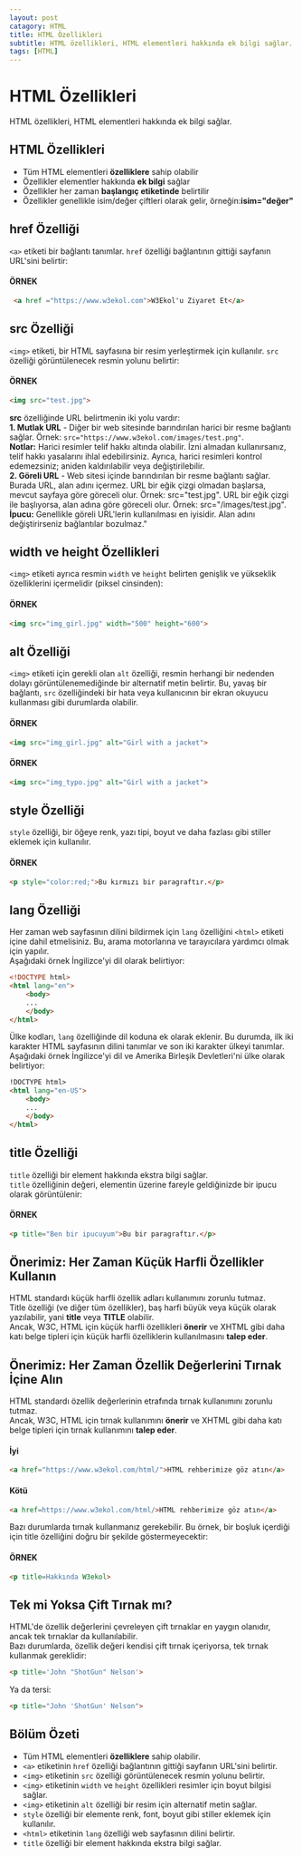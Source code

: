 ```yaml
---
layout: post
catagory: HTML
title: HTML Özellikleri
subtitle: HTML özellikleri, HTML elementleri hakkında ek bilgi sağlar.
tags: [HTML]
---
```


# HTML Özellikleri
HTML özellikleri, HTML elementleri hakkında ek bilgi sağlar.

## HTML Özellikleri
- Tüm HTML elementleri **özelliklere** sahip olabilir
- Özellikler elementler hakkında **ek bilgi** sağlar
- Özellikler her zaman **başlangıç etiketinde** belirtilir
- Özellikler genellikle isim/değer çiftleri olarak gelir, örneğin:**isim="değer"**


## href Özelliği
`<a>` etiketi bir bağlantı tanımlar. `href` özelliği bağlantının gittiği sayfanın URL'sini belirtir:

#### ÖRNEK
```html
 <a href ="https://www.w3ekol.com">W3Ekol'u Ziyaret Et</a>
```

## src Özelliği
`<img>` etiketi, bir HTML sayfasına bir resim yerleştirmek için kullanılır. `src` özelliği görüntülenecek resmin yolunu belirtir:

#### ÖRNEK
```html
<img src="test.jpg">
```

**src** özelliğinde URL belirtmenin iki yolu vardır:  
**1. Mutlak URL** - Diğer bir web sitesinde barındırılan harici bir resme bağlantı sağlar. Örnek: `src="https://www.w3ekol.com/images/test.png"`.  
**Notlar:** Harici resimler telif hakkı altında olabilir. İzni almadan kullanırsanız, telif hakkı yasalarını ihlal edebilirsiniz. Ayrıca, harici resimleri kontrol edemezsiniz; aniden kaldırılabilir veya değiştirilebilir.  
**2. Göreli URL** - Web sitesi içinde barındırılan bir resme bağlantı sağlar. Burada URL, alan adını içermez. URL bir eğik çizgi olmadan başlarsa, mevcut sayfaya göre göreceli olur. Örnek: src="test.jpg". URL bir eğik çizgi ile başlıyorsa, alan adına göre göreceli olur. Örnek: src="/images/test.jpg".  
**İpucu:** Genellikle göreli URL'lerin kullanılması en iyisidir. Alan adını değiştirirseniz bağlantılar bozulmaz."

## width ve height Özellikleri
`<img>` etiketi ayrıca resmin `width` ve ` height ` belirten genişlik ve yükseklik özelliklerini içermelidir (piksel cinsinden):

#### ÖRNEK
```html
<img src="img_girl.jpg" width="500" height="600">
```

## alt Özelliği
`<img>` etiketi için gerekli olan `alt` özelliği, resmin herhangi bir nedenden dolayı görüntülenemediğinde bir alternatif metin belirtir. Bu, yavaş bir bağlantı, `src` özelliğindeki bir hata veya kullanıcının bir ekran okuyucu kullanması gibi durumlarda olabilir.

#### ÖRNEK
```html
<img src="img_girl.jpg" alt="Girl with a jacket">
```

#### ÖRNEK
 ```html
<img src="img_typo.jpg" alt="Girl with a jacket">
```

## style Özelliği
`style` özelliği, bir öğeye renk, yazı tipi, boyut ve daha fazlası gibi stiller eklemek için kullanılır.

#### ÖRNEK
```html
<p style="color:red;">Bu kırmızı bir paragraftır.</p>
```

## lang Özelliği
Her zaman web sayfasının dilini bildirmek için `lang` özelliğini `<html>` etiketi içine dahil etmelisiniz. Bu, arama motorlarına ve tarayıcılara yardımcı olmak için yapılır.  
Aşağıdaki örnek İngilizce'yi dil olarak belirtiyor:

```html
<!DOCTYPE html>
<html lang="en">
    <body>
    ...
    </body>
</html>
```

Ülke kodları, `lang` özelliğinde dil koduna ek olarak eklenir. Bu durumda, ilk iki karakter HTML sayfasının dilini tanımlar ve son iki karakter ülkeyi tanımlar.  
Aşağıdaki örnek İngilizce'yi dil ve Amerika Birleşik Devletleri'ni ülke olarak belirtiyor:

```html
!DOCTYPE html>
<html lang="en-US">
    <body>
    ...
    </body>
</html>
```

## title Özelliği
`title` özelliği bir element hakkında ekstra bilgi sağlar.  
`title` özelliğinin değeri, elementin üzerine fareyle geldiğinizde bir ipucu olarak görüntülenir:


#### ÖRNEK 
```html
<p title="Ben bir ipucuyum">Bu bir paragraftır.</p>
```

## Önerimiz: Her Zaman Küçük Harfli Özellikler Kullanın
HTML standardı küçük harfli özellik adları kullanımını zorunlu tutmaz.  
Title özelliği (ve diğer tüm özellikler), baş harfi büyük veya küçük olarak yazılabilir, yani **title** veya **TITLE** olabilir.  
Ancak, W3C, HTML için küçük harfli özellikleri **önerir** ve XHTML gibi daha katı belge tipleri için küçük harfli özelliklerin kullanılmasını **talep eder**.

## Önerimiz: Her Zaman Özellik Değerlerini Tırnak İçine Alın
HTML standardı özellik değerlerinin etrafında tırnak kullanımını zorunlu tutmaz.  
Ancak, W3C, HTML için tırnak kullanımını **önerir** ve XHTML gibi daha katı belge tipleri için tırnak kullanımını **talep eder**.

#### İyi
```html
<a href="https://www.w3ekol.com/html/">HTML rehberimize göz atın</a>
```

#### Kötü
```html
<a href=https://www.w3ekol.com/html/>HTML rehberimize göz atın</a>
```

Bazı durumlarda tırnak kullanmanız gerekebilir. Bu örnek, bir boşluk içerdiği için title özelliğini doğru bir şekilde göstermeyecektir:

#### ÖRNEK
```html
<p title=Hakkında W3ekol>
```

## Tek mi Yoksa Çift Tırnak mı?
HTML'de özellik değerlerini çevreleyen çift tırnaklar en yaygın olanıdır, ancak tek tırnaklar da kullanılabilir.  
Bazı durumlarda, özellik değeri kendisi çift tırnak içeriyorsa, tek tırnak kullanmak gereklidir:

```html
<p title='John "ShotGun" Nelson'>
```

Ya da tersi:

```html
<p title="John 'ShotGun' Nelson">
```

## Bölüm Özeti
- Tüm HTML elementleri **özelliklere** sahip olabilir.
- `<a>` etiketinin `href` özelliği bağlantının gittiği sayfanın URL'sini belirtir.
- `<img>` etiketinin `src` özelliği görüntülenecek resmin yolunu belirtir.
- `<img>` etiketinin `width` ve `height` özellikleri resimler için boyut bilgisi sağlar.
- `<img>` etiketinin `alt` özelliği bir resim için alternatif metin sağlar.
- `style` özelliği bir elemente renk, font, boyut gibi stiller eklemek için kullanılır.
- `<html>` etiketinin `lang` özelliği web sayfasının dilini belirtir.
- `title` özelliği bir element hakkında ekstra bilgi sağlar.